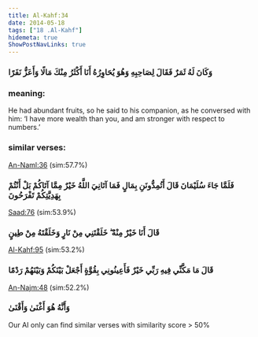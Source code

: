 ```yaml
---
title: Al-Kahf:34
date: 2014-05-18
tags: ["18 .Al-Kahf"]
hidemeta: true 
ShowPostNavLinks: true 
---
```

### وَكَانَ لَهُ ثَمَرٌ فَقَالَ لِصَاحِبِهِ وَهُوَ يُحَاوِرُهُ أَنَا أَكْثَرُ مِنْكَ مَالًا وَأَعَزُّ نَفَرًا
### meaning: 
He had abundant fruits, so he said to his companion, as he conversed with him: ‘I have more wealth than you, and am stronger with respect to numbers.’
### similar verses: 

[An-Naml:36](/27/36) (sim:57.7%)

### فَلَمَّا جَاءَ سُلَيْمَانَ قَالَ أَتُمِدُّونَنِ بِمَالٍ فَمَا آتَانِيَ اللَّهُ خَيْرٌ مِمَّا آتَاكُمْ بَلْ أَنْتُمْ بِهَدِيَّتِكُمْ تَفْرَحُونَ

[Saad:76](/38/76) (sim:53.9%)

### قَالَ أَنَا خَيْرٌ مِنْهُ ۖ خَلَقْتَنِي مِنْ نَارٍ وَخَلَقْتَهُ مِنْ طِينٍ

[Al-Kahf:95](/18/95) (sim:53.2%)

### قَالَ مَا مَكَّنِّي فِيهِ رَبِّي خَيْرٌ فَأَعِينُونِي بِقُوَّةٍ أَجْعَلْ بَيْنَكُمْ وَبَيْنَهُمْ رَدْمًا

[An-Najm:48](/53/48) (sim:52.2%)

### وَأَنَّهُ هُوَ أَغْنَىٰ وَأَقْنَىٰ

Our AI only can find similar verses with similarity score > 50% 
